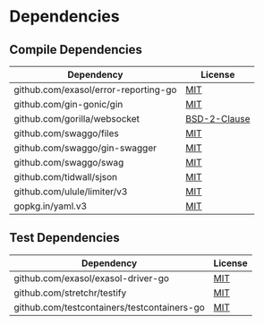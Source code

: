 <!-- @formatter:off -->
# Dependencies

## Compile Dependencies

| Dependency                           | License           |
| ------------------------------------ | ----------------- |
| github.com/exasol/error-reporting-go | [MIT][0]          |
| github.com/gin-gonic/gin             | [MIT][1]          |
| github.com/gorilla/websocket         | [BSD-2-Clause][2] |
| github.com/swaggo/files              | [MIT][3]          |
| github.com/swaggo/gin-swagger        | [MIT][4]          |
| github.com/swaggo/swag               | [MIT][5]          |
| github.com/tidwall/sjson             | [MIT][6]          |
| github.com/ulule/limiter/v3          | [MIT][7]          |
| gopkg.in/yaml.v3                     | [MIT][8]          |

## Test Dependencies

| Dependency                                  | License   |
| ------------------------------------------- | --------- |
| github.com/exasol/exasol-driver-go          | [MIT][9]  |
| github.com/stretchr/testify                 | [MIT][10] |
| github.com/testcontainers/testcontainers-go | [MIT][11] |

[0]: https://github.com/exasol/error-reporting-go/blob/v0.1.1/LICENSE
[1]: https://github.com/gin-gonic/gin/blob/v1.8.1/LICENSE
[2]: https://github.com/gorilla/websocket/blob/v1.5.0/LICENSE
[3]: https://github.com/swaggo/files/blob/551d4a08d97a/LICENSE
[4]: https://github.com/swaggo/gin-swagger/blob/v1.5.1/LICENSE
[5]: https://github.com/swaggo/swag/blob/v1.8.4/license
[6]: https://github.com/tidwall/sjson/blob/v1.2.4/LICENSE
[7]: https://github.com/ulule/limiter/blob/v3.10.0/LICENSE
[8]: https://github.com/go-yaml/yaml/blob/v3.0.1/LICENSE
[9]: https://github.com/exasol/exasol-driver-go/blob/v0.3.1/LICENSE
[10]: https://github.com/stretchr/testify/blob/v1.8.0/LICENSE
[11]: https://github.com/testcontainers/testcontainers-go/blob/c0c2f90f591a/LICENSE

